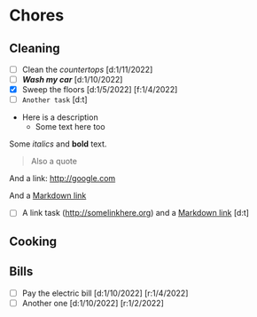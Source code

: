 # Chores

## Cleaning

- [ ] Clean the *countertops* [d:1/11/2022]
- [ ] ***Wash my car*** [d:1/10/2022]
- [x] Sweep the floors [d:1/5/2022] [f:1/4/2022]
- [ ] `Another task` [d:t]

- Here is a description
    - Some text here too

Some *italics* and **bold** text.

> Also a quote

And a link: http://google.com

And a [Markdown link](https://news.ycombinator.com)

- [ ] A link task (http://somelinkhere.org) and a [Markdown link](https://thing.com) [d:t]

## Cooking

## Bills

- [ ] Pay the electric bill [d:1/10/2022] [r:1/4/2022]
- [ ] Another one [d:1/10/2022] [r:1/2/2022]
